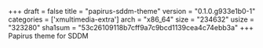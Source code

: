 +++
draft = false
title = "papirus-sddm-theme"
version = "0.1.0.g933e1b0-1"
categories = ['xmultimedia-extra']
arch = "x86_64"
size = "234632"
usize = "323280"
sha1sum = "53c26109118b7cff9a7c9bcd1139cea4c74ebb3a"
+++
Papirus theme for SDDM